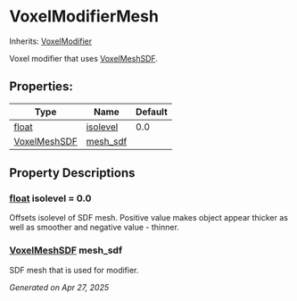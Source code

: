 # VoxelModifierMesh

Inherits: [VoxelModifier](VoxelModifier.md)

Voxel modifier that uses [VoxelMeshSDF](VoxelMeshSDF.md).

## Properties: 


Type                                                                      | Name                     | Default 
------------------------------------------------------------------------- | ------------------------ | --------
[float](https://docs.godotengine.org/en/stable/classes/class_float.html)  | [isolevel](#i_isolevel)  | 0.0     
[VoxelMeshSDF](VoxelMeshSDF.md)                                           | [mesh_sdf](#i_mesh_sdf)  |         
<p></p>

## Property Descriptions

### [float](https://docs.godotengine.org/en/stable/classes/class_float.html)<span id="i_isolevel"></span> **isolevel** = 0.0

Offsets isolevel of SDF mesh. Positive value makes object appear thicker as well as smoother and negative value - thinner.

### [VoxelMeshSDF](VoxelMeshSDF.md)<span id="i_mesh_sdf"></span> **mesh_sdf**

SDF mesh that is used for modifier.

_Generated on Apr 27, 2025_
